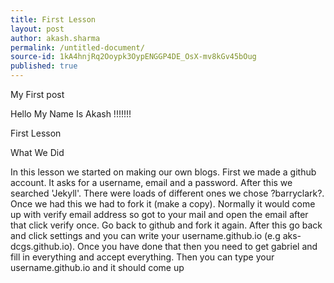 ```yaml
---
title: First Lesson
layout: post
author: akash.sharma
permalink: /untitled-document/
source-id: 1kA4hnjRq2Ooypk3OypENGGP4DE_OsX-mv8kGv45bOug
published: true
---
```

My First post

Hello My Name Is Akash !!!!!!!

First Lesson

What We Did

In this lesson we started on making our own blogs. First we made a github account. It asks for a username, email and a password. After this we searched 'Jekyll'. There were loads of different ones we chose ?barryclark?. Once we had this we had to fork it (make a copy). Normally it would come up with verify email address so got to your mail and open the email after that click verify once. Go back to github and fork it again. After this go back and click settings and you can write your username.github.io (e.g aks-dcgs.github.io). Once you have done that then you need to get gabriel and fill in everything and accept everything. Then you can type your username.github.io and it should come up

